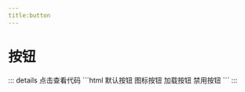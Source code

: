 ```yaml
---
title:button
---
```


# 按钮

<ClientOnly>
 <button-demo></button-demo>
 ::: details 点击查看代码
 ```html
    <g-button>默认按钮</g-button>
    <g-button icon="settings">图标按钮</g-button>
    <g-button :isLoading="loading" @click="changeLoading">加载按钮</g-button>
    <g-button disabled>禁用按钮</g-button>
 ```
 :::
</ClientOnly>

<button-attributes></button-attributes>


